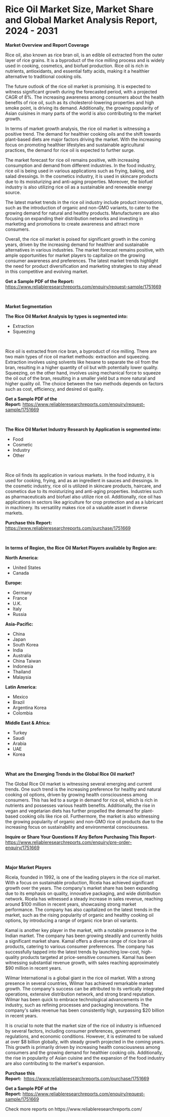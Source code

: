 <p><h1>Rice Oil Market Size, Market Share and Global Market Analysis Report, 2024 - 2031</h1></p><p><strong>Market Overview and Report Coverage</strong></p>
<p><p>Rice oil, also known as rice bran oil, is an edible oil extracted from the outer layer of rice grains. It is a byproduct of the rice milling process and is widely used in cooking, cosmetics, and biofuel production. Rice oil is rich in nutrients, antioxidants, and essential fatty acids, making it a healthier alternative to traditional cooking oils.</p><p>The future outlook of the rice oil market is promising. It is expected to witness significant growth during the forecasted period, with a projected CAGR of 8%. The increasing awareness among consumers about the health benefits of rice oil, such as its cholesterol-lowering properties and high smoke point, is driving its demand. Additionally, the growing popularity of Asian cuisines in many parts of the world is also contributing to the market growth.</p><p>In terms of market growth analysis, the rice oil market is witnessing a positive trend. The demand for healthier cooking oils and the shift towards plant-based diets are major factors driving the market. With the increasing focus on promoting healthier lifestyles and sustainable agricultural practices, the demand for rice oil is expected to further surge.</p><p>The market forecast for rice oil remains positive, with increasing consumption and demand from different industries. In the food industry, rice oil is being used in various applications such as frying, baking, and salad dressings. In the cosmetics industry, it is used in skincare products due to its moisturizing and anti-aging properties. Moreover, the biofuel industry is also utilizing rice oil as a sustainable and renewable energy source.</p><p>The latest market trends in the rice oil industry include product innovations, such as the introduction of organic and non-GMO variants, to cater to the growing demand for natural and healthy products. Manufacturers are also focusing on expanding their distribution networks and investing in marketing and promotions to create awareness and attract more consumers.</p><p>Overall, the rice oil market is poised for significant growth in the coming years, driven by the increasing demand for healthier and sustainable alternatives in various industries. The market forecast remains positive, with ample opportunities for market players to capitalize on the growing consumer awareness and preferences. The latest market trends highlight the need for product diversification and marketing strategies to stay ahead in this competitive and evolving market.</p></p>
<p><strong>Get a Sample PDF of the Report:</strong> <a href="https://www.reliableresearchreports.com/enquiry/request-sample/1751669">https://www.reliableresearchreports.com/enquiry/request-sample/1751669</a></p>
<p>&nbsp;</p>
<p><strong>Market Segmentation</strong></p>
<p><strong>The Rice Oil Market Analysis by types is segmented into:</strong></p>
<p><ul><li>Extraction</li><li>Squeezing</li></ul></p>
<p>&nbsp;</p>
<p><p>Rice oil is extracted from rice bran, a byproduct of rice milling. There are two main types of rice oil market methods: extraction and squeezing. Extraction involves using solvents like hexane to separate the oil from the bran, resulting in a higher quantity of oil but with potentially lower quality. Squeezing, on the other hand, involves using mechanical force to squeeze the oil out of the bran, resulting in a smaller yield but a more natural and higher quality oil. The choice between the two methods depends on factors such as cost, efficiency, and desired oil quality.</p></p>
<p><strong>Get a Sample PDF of the Report:</strong>&nbsp;<a href="https://www.reliableresearchreports.com/enquiry/request-sample/1751669">https://www.reliableresearchreports.com/enquiry/request-sample/1751669</a></p>
<p>&nbsp;</p>
<p><strong>The Rice Oil Market Industry Research by Application is segmented into:</strong></p>
<p><ul><li>Food</li><li>Cosmetic</li><li>Industry</li><li>Other</li></ul></p>
<p>&nbsp;</p>
<p><p>Rice oil finds its application in various markets. In the food industry, it is used for cooking, frying, and as an ingredient in sauces and dressings. In the cosmetic industry, rice oil is utilized in skincare products, haircare, and cosmetics due to its moisturizing and anti-aging properties. Industries such as pharmaceuticals and biofuel also utilize rice oil. Additionally, rice oil has applications in sectors like agriculture for crop protection and as a lubricant in machinery. Its versatility makes rice oil a valuable asset in diverse markets.</p></p>
<p><strong>Purchase this Report:</strong>&nbsp; <a href="https://www.reliableresearchreports.com/purchase/1751669">https://www.reliableresearchreports.com/purchase/1751669</a></p>
<p>&nbsp;</p>
<p><strong>In terms of Region, the Rice Oil Market Players available by Region are:</strong></p>
<p>
    <p> <strong> North America: </strong>
        <ul>
            <li>United States</li>
            <li>Canada</li>
        </ul>
        </p> 
    <p> <strong> Europe: </strong>
        <ul>
            <li>Germany</li>
            <li>France</li>
            <li>U.K.</li>
            <li>Italy</li>
            <li>Russia</li>
        </ul>
        </p> 
    <p> <strong> Asia-Pacific: </strong>
        <ul>
            <li>China</li>
            <li>Japan</li>
            <li>South Korea</li>
            <li>India</li>
            <li>Australia</li>
            <li>China Taiwan</li>
            <li>Indonesia</li>
            <li>Thailand</li>
            <li>Malaysia</li>
        </ul>
        </p> 
    <p> <strong> Latin America: </strong>
        <ul>
            <li>Mexico</li>
            <li>Brazil</li>
            <li>Argentina Korea</li>
            <li>Colombia</li>
        </ul>
        </p> 
    <p> <strong> Middle East & Africa: </strong>
        <ul>
            <li>Turkey</li>
            <li>Saudi</li>
            <li>Arabia</li>
            <li>UAE</li>
            <li>Korea</li>
        </ul>
    </p>
    </p>
<p>&nbsp;</p>
<p><strong>What are the Emerging Trends in the Global Rice Oil market?</strong></p>
<p><p>The Global Rice Oil market is witnessing several emerging and current trends. One such trend is the increasing preference for healthy and natural cooking oil options, driven by growing health consciousness among consumers. This has led to a surge in demand for rice oil, which is rich in nutrients and possesses various health benefits. Additionally, the rise in vegan and vegetarian diets has further propelled the demand for plant-based cooking oils like rice oil. Furthermore, the market is also witnessing the growing popularity of organic and non-GMO rice oil products due to the increasing focus on sustainability and environmental consciousness.</p></p>
<p><strong>Inquire or Share Your Questions If Any Before Purchasing This Report</strong>- <a href="https://www.reliableresearchreports.com/enquiry/pre-order-enquiry/1751669">https://www.reliableresearchreports.com/enquiry/pre-order-enquiry/1751669</a></p>
<p>&nbsp;</p>
<p><strong>Major Market Players</strong></p>
<p><p>Ricela, founded in 1992, is one of the leading players in the rice oil market. With a focus on sustainable production, Ricela has achieved significant growth over the years. The company's market share has been expanding due to its emphasis on quality, innovative packaging, and wide distribution network. Ricela has witnessed a steady increase in sales revenue, reaching around $100 million in recent years, showcasing strong market performance. The company has also capitalized on the latest trends in the market, such as the rising popularity of organic and healthy cooking oil options, by introducing a range of organic rice bran oil variants.</p><p>Kamal is another key player in the market, with a notable presence in the Indian market. The company has been growing steadily and currently holds a significant market share. Kamal offers a diverse range of rice bran oil products, catering to various consumer preferences. The company has successfully tapped into the latest trends by launching low-cost, high-quality products targeted at price-sensitive consumers. Kamal has been witnessing substantial revenue growth, with sales reaching approximately $90 million in recent years.</p><p>Wilmar International is a global giant in the rice oil market. With a strong presence in several countries, Wilmar has achieved remarkable market growth. The company's success can be attributed to its vertically integrated operations, extensive distribution network, and strong brand reputation. Wilmar has been quick to embrace technological advancements in the industry, such as refining processes and packaging innovations. The company's sales revenue has been consistently high, surpassing $20 billion in recent years.</p><p>It is crucial to note that the market size of the rice oil industry is influenced by several factors, including consumer preferences, government regulations, and economic conditions. However, it is estimated to be valued at over $8 billion globally, with steady growth projected in the coming years. This growth is primarily driven by increasing health consciousness among consumers and the growing demand for healthier cooking oils. Additionally, the rise in popularity of Asian cuisine and the expansion of the food industry are also contributing to the market's expansion.</p></p>
<p><strong>Purchase this Report:</strong>&nbsp;&nbsp;<a href="https://www.reliableresearchreports.com/purchase/1751669">https://www.reliableresearchreports.com/purchase/1751669</a></p>
<p></p>
<p><strong>Get a Sample PDF of the Report:</strong>&nbsp;<a href="https://www.reliableresearchreports.com/enquiry/request-sample/1751669">https://www.reliableresearchreports.com/enquiry/request-sample/1751669</a></p>
<p>Check more reports on https://www.reliableresearchreports.com/</p>